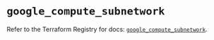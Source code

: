 # `google_compute_subnetwork`

Refer to the Terraform Registry for docs: [`google_compute_subnetwork`](https://registry.terraform.io/providers/hashicorp/google-beta/6.5.0/docs/resources/google_compute_subnetwork).
